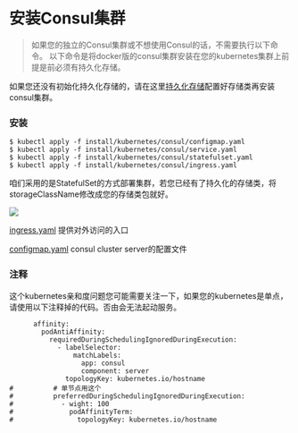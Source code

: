 # 安装Consul集群

> 如果您的独立的Consul集群或不想使用Consul的话，不需要执行以下命令。 以下命令是将docker版的consul集群安装在您的kubernetes集群上前提是前必须有持久化存储。

如果您还没有初始化持久化存储的，请在这里[持久化存储](storage.md)配置好存储类再安装consul集群。

### 安装

```text
$ kubectl apply -f install/kubernetes/consul/configmap.yaml
$ kubectl apply -f install/kubernetes/consul/service.yaml
$ kubectl apply -f install/kubernetes/consul/statefulset.yaml
$ kubectl apply -f install/kubernetes/consul/ingress.yaml
```

咱们采用的是StatefulSet的方式部署集群，若您已经有了持久化的存储类，将storageClassName修改成您的存储类包就好。

![](http://source.qiniu.cnd.nsini.com/images/2019/07/09/73/29/20190723-1344eae741d09fdf2d10b1ba73e09287.jpeg?imageView2/2/w/1280/interlace/0/q/100)

[ingress.yaml](../../install/kubernetes/consul/ingress.yaml) 提供对外访问的入口

[configmap.yaml](../../install/kubernetes/consul/configmap.yaml) consul cluster server的配置文件

### 注释

这个kubernetes亲和度问题您可能需要关注一下，如果您的kubernetes是单点，请使用以下注释掉的代码。否由会无法起动服务。

```text
      affinity:
        podAntiAffinity:
          requiredDuringSchedulingIgnoredDuringExecution:
            - labelSelector:
                matchLabels:
                  app: consul
                  component: server
              topologyKey: kubernetes.io/hostname
#          # 单节点用这个
#          preferredDuringSchedulingIgnoredDuringExecution:
#            - wight: 100
#              podAffinityTerm:
#                topologyKey: kubernetes.io/hostname
```

